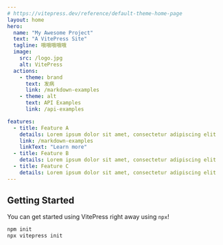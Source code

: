 ```yaml
---
# https://vitepress.dev/reference/default-theme-home-page
layout: home
hero:
  name: "My Awesome Project"
  text: "A VitePress Site"
  tagline: 哦哦哦哦哦
  image:
    src: /logo.jpg
    alt: VitePress
  actions:
    - theme: brand
      text: 发病
      link: /markdown-examples
    - theme: alt
      text: API Examples
      link: /api-examples

features:
  - title: Feature A
    details: Lorem ipsum dolor sit amet, consectetur adipiscing elit
    link: /markdown-examples
    linkText: "Learn more"
  - title: Feature B
    details: Lorem ipsum dolor sit amet, consectetur adipiscing elit
  - title: Feature C
    details: Lorem ipsum dolor sit amet, consectetur adipiscing elit
---
```


## Getting Started

You can get started using VitePress right away using `npx`!

```sh
npm init
npx vitepress init
```
